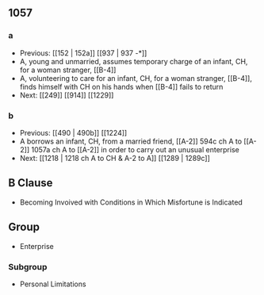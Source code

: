 ## 1057
### a
- Previous: [[152 | 152a]] [[937 | 937 -*]] 
- A, young and unmarried, assumes temporary charge of an infant, CH, for a woman stranger, [[B-4]]
- A, volunteering to care for an infant, CH, for a woman stranger, [[B-4]], finds himself with CH on his hands when [[B-4]] fails to return
- Next: [[249]] [[914]] [[1229]] 

### b
- Previous: [[490 | 490b]] [[1224]] 
- A borrows an infant, CH, from a married friend, [[A-2]] 594c ch A to [[A-2]] 1057a ch A to [[A-2]] in order to carry out an unusual enterprise
- Next: [[1218 | 1218 ch A to CH &amp; A-2 to A]] [[1289 | 1289c]] 

## B Clause
- Becoming Invoived with Conditions in Which Misfortune is Indicated

## Group
- Enterprise

### Subgroup
- Personal Limitations

